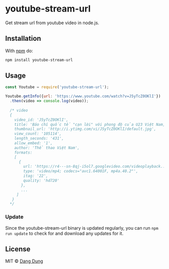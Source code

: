# youtube-stream-url

Get stream url from youtube video in node.js.

## Installation

With [npm](https://www.npmjs.com/) do:

``` sh
npm install youtube-stream-url
```

## Usage

``` js
const Youtube = require('youtube-stream-url');

Youtube.getInfo({url: 'https://www.youtube.com/watch?v=J5yTcZ0OKlI'})
  .then(video => console.log(video));
  
  /* video
  { 
    video_id: 'J5yTcZ0OKlI',
    title: 'Báo chí quốc tế "cạn lời" với phong độ của U23 Việt Nam, lịch thi đấu trận chung kết với Uzbekistan',
    thumbnail_url: 'http://i.ytimg.com/vi/J5yTcZ0OKlI/default.jpg',
    view_count: '105114',
    length_seconds: '431',
    allow_embed: '1',
    author: 'Thể thao Việt Nam',
    formats: 
    [
      {
        url: 'https://r4---sn-8qj-i5ol7.googlevideo.com/videoplayback...',
        type: 'video/mp4; codecs="avc1.64001F, mp4a.40.2"',
        itag: '22',
        quality: 'hd720'
       },
       ...
     ]
   }
  */
```

### Update

Since the youtube-stream-url binary is updated regularly, you can run `npm run update` to check for and download any updates for it.

## License

MIT © [Dang Dung](https://github.com/dangdungcntt)
